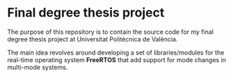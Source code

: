 # Final degree thesis project
The purpose of this repository is to contain the source code for my final degree thesis project at Universitat Politècnica de València.

The main idea revolves around developing a set of libraries/modules for the real-time operating system **FreeRTOS** that add support for
mode changes in multi-mode systems.
